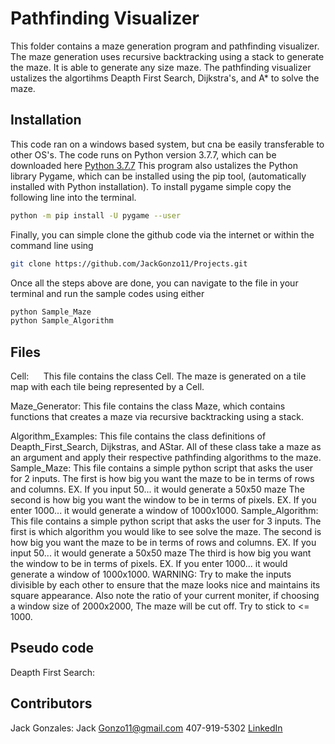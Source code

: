 # Pathfinding Visualizer
This folder contains a maze generation program and pathfinding visualizer. The maze generation uses recursive backtracking using a stack to generate the maze. It is able to generate any size maze. The pathfinding visualizer ustalizes the algortihms Deapth First Search, Dijkstra's, and A* to solve the maze. 

## Installation
This code ran on a windows based system, but cna be easily transferable to other OS's. 
The code runs on Python version 3.7.7, which can be downloaded here [Python 3.7.7](https://www.python.org/downloads/release/python-377/)
This program also ustalizes the Python library Pygame, which can be installed using the pip tool, (automatically installed with Python installation). To install pygame simple copy the following line into the terminal.
 ```bash
 python -m pip install -U pygame --user
 ```
 Finally, you can simple clone the github code via the internet or within the command line using
 ```bash
 git clone https://github.com/JackGonzo11/Projects.git
 ```
 Once all the steps above are done, you can navigate to the file in your terminal and run the sample codes using either
 ```bash
python Sample_Maze
python Sample_Algorithm
 ```

## Files
Cell:&nbsp;&nbsp;&nbsp;&nbsp;&nbsp;&nbsp;This file contains the class Cell. The maze is generated on a tile map with each tile being represented by a Cell.

Maze_Generator:		This file contains the class Maze, which contains functions that creates a maze via recursive backtracking using a stack.

Algorithm_Examples:
	This file contains the class definitions of Deapth_First_Search, Dijkstras, and AStar. All of these class take a maze as an argument and apply their respective pathfinding algorithms to the maze. 
Sample_Maze:
	This file contains a simple python script that asks the user for 2 inputs. 
	The first is how big you want the maze to be in terms of rows and columns. 
		EX. If you input 50... it would generate a 50x50 maze
	The second is how big you want the window to be in terms of pixels.
		EX. If you enter 1000... it would generate a window of 1000x1000.
Sample_Algorithm:
	This file contains a simple python script that asks the user for 3 inputs.
	The first is which algorithm you would like to see solve the maze.
	The second is how big you want the maze to be in terms of rows and columns. 
		EX. If you input 50... it would generate a 50x50 maze
	The third is how big you want the window to be in terms of pixels.
		EX. If you enter 1000... it would generate a window of 1000x1000. 
WARNING: Try to make the inputs divisible by each other to ensure that the maze looks nice and 		maintains its square appearance. Also note the ratio of your current moniter, if choosing a 	window size of 2000x2000, The maze will be cut off. Try to stick to <= 1000.

## Pseudo code
Deapth First Search:

## Contributors
Jack Gonzales:
	Jack Gonzo11@gmail.com
	407-919-5302
	[LinkedIn](https://www.linkedin.com/in/jackgonzales112/)